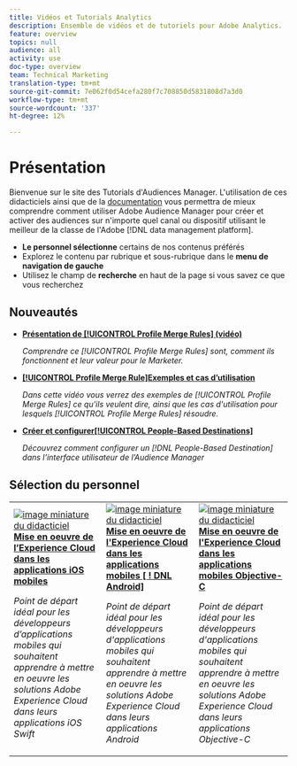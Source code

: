 ```yaml
---
title: Vidéos et Tutorials Analytics
description: Ensemble de vidéos et de tutoriels pour Adobe Analytics.
feature: overview
topics: null
audience: all
activity: use
doc-type: overview
team: Technical Marketing
translation-type: tm+mt
source-git-commit: 7e062f0d54cefa280f7c708850d5831808d7a3d0
workflow-type: tm+mt
source-wordcount: '337'
ht-degree: 12%

---
```



# Présentation

Bienvenue sur le site des Tutorials d&#39;Audiences Manager.  L&#39;utilisation de ces didacticiels ainsi que de la [documentation](https://experienceleague.adobe.com/docs/audience-manager/user-guide/aam-home.html) vous permettra de mieux comprendre comment utiliser Adobe Audience Manager pour créer et activer des audiences sur n&#39;importe quel canal ou dispositif utilisant le meilleur de la classe de l&#39;Adobe [!DNL data management platform].

* **Le personnel sélectionne** certains de nos contenus préférés
* Explorez le contenu par rubrique et sous-rubrique dans le **menu de navigation de gauche**
* Utilisez le champ de **recherche** en haut de la page si vous savez ce que vous recherchez

## Nouveautés

* **[Présentation de [!UICONTROL Profile Merge Rules] (vidéo)](build-and-manage-audiences/profile-merge/overview-of-profile-merge-rules.md)**

   *Comprendre ce [!UICONTROL Profile Merge Rules] sont, comment ils fonctionnent et leur valeur pour le Marketer.*

* **[[!UICONTROL Profile Merge Rule]Exemples et cas d’utilisation](build-and-manage-audiences/profile-merge/profile-merge-rule-examples-and-use-cases.md)**

   *Dans cette vidéo vous verrez des exemples de [!UICONTROL Profile Merge Rules] ce qu&#39;ils veulent dire, ainsi que les cas d&#39;utilisation pour lesquels [!UICONTROL Profile Merge Rules] résoudre.*

* **[Créer et configurer[!UICONTROL People-Based Destinations]](data-activation/people-based-destinations/create-and-configure-people-based-destinations.md)**

   *Découvrez comment configurer un [!DNL People-Based Destination] dans l’interface utilisateur de l’Audience Manager*

## Sélection du personnel

<table>
<tr>
  <td>
    <a href="https://docs.adobe.com/content/help/en/experience-cloud/implementing-in-mobile-ios-swift-apps-with-launch/index.html">
      <img alt="image miniature du didacticiel "Mise en oeuvre de l’Experience Cloud dans les applications de widgets iOS mobiles"" src="assets/thumb_swift.png" />
    </a>
    <div>
      <a href="https://docs.adobe.com/content/help/en/experience-cloud/implementing-in-mobile-ios-swift-apps-with-launch/index.html">
    <strong>Mise en oeuvre de l’Experience Cloud dans les applications iOS mobiles</strong>
    </a>
    </div>
    <p>
    <em>Point de départ idéal pour les développeurs d’applications mobiles qui souhaitent apprendre à mettre en oeuvre les solutions Adobe Experience Cloud dans leurs applications iOS Swift</em>
    <p>
  </td>
  <td>
    <a href="https://docs.adobe.com/content/help/en/experience-cloud/implementing-in-mobile-android-apps-with-launch/index.html">
      <img alt="image miniature du didacticiel "Mise en oeuvre de l’Experience Cloud dans les applications Android pour mobile"" src="assets/thumb_android.png" />
    </a>
    <div>
      <a href="https://docs.adobe.com/content/help/en/experience-cloud/implementing-in-mobile-android-apps-with-launch/index.html">
    <strong>Mise en oeuvre de l'Experience Cloud dans les applications mobiles [ ! DNL Android]</strong>
    </a>
    </div>
    <p>
    <em>Point de départ idéal pour les développeurs d'applications mobiles qui souhaitent apprendre à mettre en oeuvre les solutions Adobe Experience Cloud dans leurs applications Android</em>
    <p>
  </td>
  <td>
    <a href="https://docs.adobe.com/content/help/en/experience-cloud/implementing-in-mobile-ios-objective-c-apps-with-launch/index.html">
      <img alt="image miniature du didacticiel "Mise en oeuvre de l'Experience Cloud dans les applications mobiles Objective-C"" src="assets/thumb_objective_c.png" />
    </a>
    <div>
      <a href="https://docs.adobe.com/content/help/en/experience-cloud/implementing-in-mobile-ios-objective-c-apps-with-launch/index.html">
    <strong>Mise en oeuvre de l'Experience Cloud dans les applications mobiles Objective-C</strong>
    </a>
    </div>
    <p>
    <em>Point de départ idéal pour les développeurs d'applications mobiles qui souhaitent apprendre à mettre en oeuvre les solutions Adobe Experience Cloud dans leurs applications Objective-C</em>
    <p>
  </td>
</tr>
</table>
